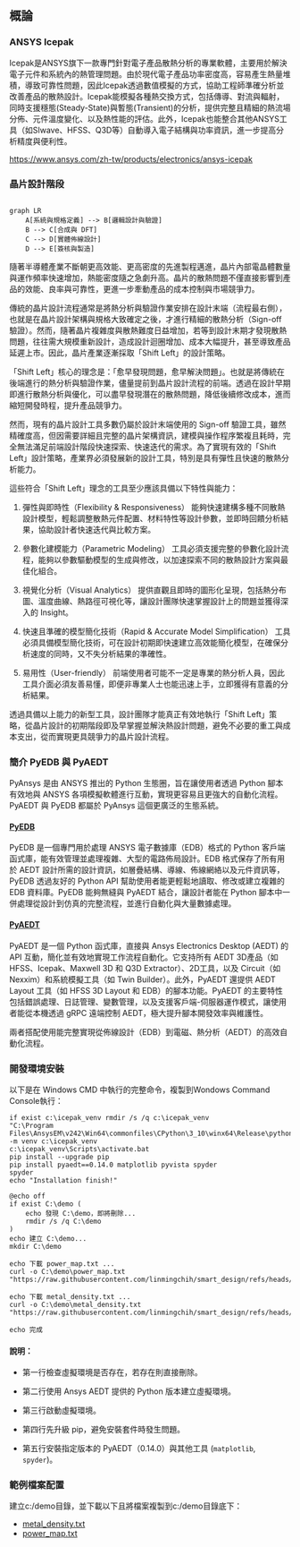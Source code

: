 概論
---
### ANSYS Icepak

Icepak是ANSYS旗下一款專門針對電子產品散熱分析的專業軟體，主要用於解決電子元件和系統內的熱管理問題。由於現代電子產品功率密度高，容易產生熱量堆積，導致可靠性問題，因此Icepak透過數值模擬的方式，協助工程師準確分析並改善產品的散熱設計。Icepak能模擬各種熱交換方式，包括傳導、對流與輻射，同時支援穩態(Steady-State)與暫態(Transient)的分析，提供完整且精細的熱流場分佈、元件溫度變化、以及熱性能的評估。此外，Icepak也能整合其他ANSYS工具（如SIwave、HFSS、Q3D等）自動導入電子結構與功率資訊，進一步提高分析精度與便利性。

https://www.ansys.com/zh-tw/products/electronics/ansys-icepak


### 晶片設計階段
```mermaid

graph LR
    A[系統與規格定義] --> B[邏輯設計與驗證]
    B --> C[合成與 DFT]
    C --> D[實體佈線設計]
    D --> E[簽核與製造]
```

隨著半導體產業不斷朝更高效能、更高密度的先進製程邁進，晶片內部電晶體數量與運作頻率快速增加，熱能密度隨之急劇升高。晶片的散熱問題不僅直接影響到產品的效能、良率與可靠性，更進一步牽動產品的成本控制與市場競爭力。

傳統的晶片設計流程通常是將熱分析與驗證作業安排在設計末端（流程最右側），也就是在晶片設計架構與規格大致確定之後，才進行精細的散熱分析（Sign-off 驗證）。然而，隨著晶片複雜度與散熱難度日益增加，若等到設計末期才發現散熱問題，往往需大規模重新設計，造成設計迴圈增加、成本大幅提升，甚至導致產品延遲上市。因此，晶片產業逐漸採取「Shift Left」的設計策略。

「Shift Left」核心的理念是：「愈早發現問題，愈早解決問題」。也就是將傳統在後端進行的熱分析與驗證作業，儘量提前到晶片設計流程的前端。透過在設計早期即進行散熱分析與優化，可以盡早發現潛在的散熱問題，降低後續修改成本，進而縮短開發時程，提升產品競爭力。

然而，現有的晶片設計工具多數仍屬於設計末端使用的 Sign-off 驗證工具，雖然精確度高，但因需要詳細且完整的晶片架構資訊，建模與操作程序繁複且耗時，完全無法滿足前端設計階段快速探索、快速迭代的需求。為了實現有效的「Shift Left」設計策略，產業界必須發展新的設計工具，特別是具有彈性且快速的散熱分析能力。

這些符合「Shift Left」理念的工具至少應該具備以下特性與能力：

1. 彈性與即時性（Flexibility & Responsiveness）
能夠快速建構多種不同散熱設計模型，輕鬆調整散熱元件配置、材料特性等設計參數，並即時回饋分析結果，協助設計者快速迭代與比較方案。

2. 參數化建模能力（Parametric Modeling）
工具必須支援完整的參數化設計流程，能夠以參數驅動模型的生成與修改，以加速探索不同的散熱設計方案與最佳化組合。

3. 視覺化分析（Visual Analytics）
提供直觀且即時的圖形化呈現，包括熱分布圖、溫度曲線、熱路徑可視化等，讓設計團隊快速掌握設計上的問題並獲得深入的 Insight。

4. 快速且準確的模型簡化技術（Rapid & Accurate Model Simplification）
工具必須具備模型簡化技術，可在設計初期即快速建立高效能簡化模型，在確保分析速度的同時，又不失分析結果的準確性。

5. 易用性（User-friendly）
前端使用者可能不一定是專業的熱分析人員，因此工具介面必須友善易懂，即便非專業人士也能迅速上手，立即獲得有意義的分析結果。

透過具備以上能力的新型工具，設計團隊才能真正有效地執行「Shift Left」策略，從晶片設計的初期階段即及早掌握並解決熱設計問題，避免不必要的重工與成本支出，從而實現更具競爭力的晶片設計流程。


### 簡介 PyEDB 與 PyAEDT
PyAnsys 是由 ANSYS 推出的 Python 生態圈，旨在讓使用者透過 Python 腳本有效地與 ANSYS 各項模擬軟體進行互動，實現更容易且更強大的自動化流程。PyAEDT 與 PyEDB 都屬於 PyAnsys 這個更廣泛的生態系統。

#### [PyEDB](https://edb.docs.pyansys.com/)
PyEDB 是一個專門用於處理 ANSYS 電子數據庫（EDB）格式的 Python 客戶端函式庫，能有效管理並處理複雜、大型的電路佈局設計。EDB 格式保存了所有用於 AEDT 設計所需的設計資訊，如層疊結構、導線、佈線網絡以及元件資訊等，PyEDB 透過友好的 Python API 幫助使用者能更輕鬆地讀取、修改或建立複雜的 EDB 資料庫。PyEDB 能夠無縫與 PyAEDT 結合，讓設計者能在 Python 腳本中一併處理從設計到仿真的完整流程，並進行自動化與大量數據處理。

#### [PyAEDT](https://aedt.docs.pyansys.com/)
PyAEDT 是一個 Python 函式庫，直接與 Ansys Electronics Desktop (AEDT) 的 API 互動，簡化並有效地實現工作流程自動化。它支持所有 AEDT 3D產品（如 HFSS、Icepak、Maxwell 3D 和 Q3D Extractor）、2D工具，以及 Circuit（如 Nexxim）和系統模擬工具（如 Twin Builder）。此外，PyAEDT 還提供 AEDT Layout 工具（如 HFSS 3D Layout 和 EDB）的腳本功能。PyAEDT 的主要特性包括錯誤處理、日誌管理、變數管理，以及支援客戶端-伺服器運作模式，讓使用者能從本機透過 gRPC 遠端控制 AEDT，極大提升腳本開發效率與維護性。

兩者搭配使用能完整實現從佈線設計（EDB）到電磁、熱分析（AEDT）的高效自動化流程。


### 開發環境安裝

以下是在 Windows CMD 中執行的完整命令，複製到Wondows Command Console執行：

```shell
if exist c:\icepak_venv rmdir /s /q c:\icepak_venv
"C:\Program Files\AnsysEM\v242\Win64\commonfiles\CPython\3_10\winx64\Release\python\python.exe" -m venv c:\icepak_venv
c:\icepak_venv\Scripts\activate.bat
pip install --upgrade pip
pip install pyaedt==0.14.0 matplotlib pyvista spyder
spyder
echo "Installation finish!"

@echo off
if exist C:\demo (
    echo 發現 C:\demo，即將刪除...
    rmdir /s /q C:\demo
)
echo 建立 C:\demo...
mkdir C:\demo

echo 下載 power_map.txt ...
curl -o C:\demo\power_map.txt "https://raw.githubusercontent.com/linmingchih/smart_design/refs/heads/main/Workshops/%E5%88%A9%E7%94%A8%20PyEDB%20%E8%88%87%20PyAEDT%20Icepak%20%E8%87%AA%E5%8B%95%E5%8C%96%E6%99%B6%E7%89%87%E6%BA%AB%E5%BA%A6%E4%BC%B0%E7%AE%97/assets/power_map.txt"

echo 下載 metal_density.txt ...
curl -o C:\demo\metal_density.txt "https://raw.githubusercontent.com/linmingchih/smart_design/refs/heads/main/Workshops/%E5%88%A9%E7%94%A8%20PyEDB%20%E8%88%87%20PyAEDT%20Icepak%20%E8%87%AA%E5%8B%95%E5%8C%96%E6%99%B6%E7%89%87%E6%BA%AB%E5%BA%A6%E4%BC%B0%E7%AE%97/assets/metal_density.txt"

echo 完成

```

#### 說明： 

- 第一行檢查虛擬環境是否存在，若存在則直接刪除。

- 第二行使用 Ansys AEDT 提供的 Python 版本建立虛擬環境。

- 第三行啟動虛擬環境。

- 第四行先升級 pip，避免安裝套件時發生問題。
 
- 第五行安裝指定版本的 PyAEDT（0.14.0）與其他工具 (`matplotlib`, `spyder`)。

### 範例檔案配置
建立c:/demo目錄，並下載以下且將檔案複製到c:/demo目錄底下：
- [metal_density.txt](assets/metal_density.txt)
- [power_map.txt](assets/power_map.txt)